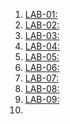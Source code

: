1. [LAB-01:](https://github.com/karthikeyan0741/AI-ML-2024-BATCH-1/blob/main/AIML%20assignment%201.ipynb)
2. [LAB-02:](https://github.com/karthikeyan0741/AI-ML-2024-BATCH-1/blob/main/AIML_assignment_2.ipynb)
3. [LAB-03:](https://github.com/karthikeyan0741/AI-ML-2024-BATCH-1/blob/main/LAB_3_AIML.ipynb)
4. [LAB-04:](https://github.com/karthikeyan0741/AI-ML-2024-BATCH-1/blob/main/Aiml_A04.ipynb)
5. [LAB-05:](https://github.com/karthikeyan0741/AI-ML-2024-BATCH-1/blob/main/Aiml_lab_05.ipynb)
6. [LAB-06:]()
7. [LAB-07:]()
8. [LAB-08:]()
9. [LAB-09:]()
10.
